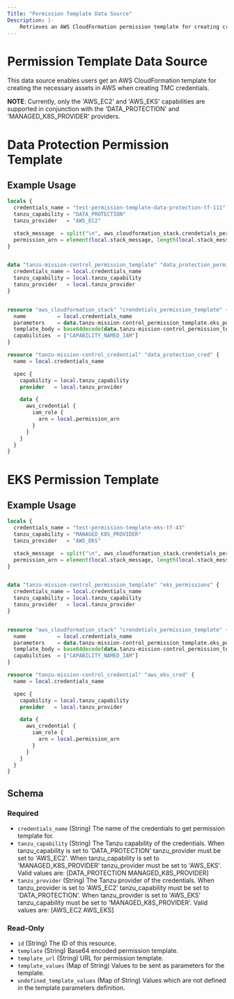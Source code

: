 ```yaml
---
Title: "Permission Template Data Source"
Description: |-
    Retrieves an AWS CloudFormation permission template for creating credentials.
---
```


# Permission Template Data Source

This data source enables users get an AWS CloudFormation template for creating the necessary assets in AWS when creating TMC credentials.

**NOTE**: Currently, only the 'AWS_EC2' and 'AWS_EKS' capabilities are supported in conjunction with the 'DATA_PROTECTION' and 'MANAGED_K8S_PROVIDER' providers.

# Data Protection Permission Template

## Example Usage

```terraform
locals {
  credentials_name = "test-permission-template-data-protection-tf-111"
  tanzu_capability = "DATA_PROTECTION"
  tanzu_provider   = "AWS_EC2"

  stack_message  = split("\n", aws_cloudformation_stack.crendetials_permission_template.outputs.Message)
  permission_arn = element(local.stack_message, length(local.stack_message) - 1)
}


data "tanzu-mission-control_permission_template" "data_protection_permissions" {
  credentials_name = local.credentials_name
  tanzu_capability = local.tanzu_capability
  tanzu_provider   = local.tanzu_provider
}


resource "aws_cloudformation_stack" "crendetials_permission_template" {
  name          = local.credentials_name
  parameters    = data.tanzu-mission-control_permission_template.eks_permissions.template_values != null ? data.tanzu-mission-control_permission_template.eks_permissions.template_values : {}
  template_body = base64decode(data.tanzu-mission-control_permission_template.eks_permissions.template)
  capabilities  = ["CAPABILITY_NAMED_IAM"]
}

resource "tanzu-mission-control_credential" "data_protection_cred" {
  name = local.credentials_name

  spec {
    capability = local.tanzu_capability
    provider   = local.tanzu_provider

    data {
      aws_credential {
        iam_role {
          arn = local.permission_arn
        }
      }
    }
  }
}
```

# EKS Permission Template

## Example Usage

```terraform
locals {
  credentials_name = "test-permission-template-eks-tf-43"
  tanzu_capability = "MANAGED_K8S_PROVIDER"
  tanzu_provider   = "AWS_EKS"

  stack_message  = split("\n", aws_cloudformation_stack.crendetials_permission_template.outputs.Message)
  permission_arn = element(local.stack_message, length(local.stack_message) - 1)
}


data "tanzu-mission-control_permission_template" "eks_permissions" {
  credentials_name = local.credentials_name
  tanzu_capability = local.tanzu_capability
  tanzu_provider   = local.tanzu_provider
}


resource "aws_cloudformation_stack" "crendetials_permission_template" {
  name          = local.credentials_name
  parameters    = data.tanzu-mission-control_permission_template.eks_permissions.template_values != null ? data.tanzu-mission-control_permission_template.eks_permissions.template_values : {}
  template_body = base64decode(data.tanzu-mission-control_permission_template.eks_permissions.template)
  capabilities  = ["CAPABILITY_NAMED_IAM"]
}

resource "tanzu-mission-control_credential" "aws_eks_cred" {
  name = local.credentials_name

  spec {
    capability = local.tanzu_capability
    provider   = local.tanzu_provider

    data {
      aws_credential {
        iam_role {
          arn = local.permission_arn
        }
      }
    }
  }
}
```

<!-- schema generated by tfplugindocs -->
## Schema

### Required

- `credentials_name` (String) The name of the credentials to get permission template for.
- `tanzu_capability` (String) The Tanzu capability of the credentials.
When tanzu_capability is set to 'DATA_PROTECTION' tanzu_provider must be set to 'AWS_EC2'.
When tanzu_capability is set to 'MANAGED_K8S_PROVIDER' tanzu_provider must be set to 'AWS_EKS'.
Valid values are: [DATA_PROTECTION MANAGED_K8S_PROVIDER]
- `tanzu_provider` (String) The Tanzu provider of the credentials.
When tanzu_provider is set to 'AWS_EC2' tanzu_capability must be set to 'DATA_PROTECTION'.
When tanzu_provider is set to 'AWS_EKS' tanzu_capability must be set to 'MANAGED_K8S_PROVIDER'.
Valid values are: [AWS_EC2 AWS_EKS]

### Read-Only

- `id` (String) The ID of this resource.
- `template` (String) Base64 encoded permission template.
- `template_url` (String) URL for permission template.
- `template_values` (Map of String) Values to be sent as parameters for the template.
- `undefined_template_values` (Map of String) Values which are not defined in the template parameters definition.